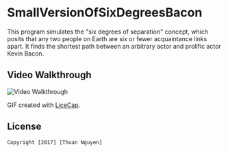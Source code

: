 # SmallVersionOfSixDegreesBacon
This program simulates the "six degrees of separation" concept, which posits that any two people on Earth are 
six or fewer acquaintance links apart. It finds the shortest path between an arbitrary actor and prolific actor Kevin Bacon.
## Video Walkthrough 
<img src='https://github.com/ThuanNguyen3295/SmallVersionOfSixDegreesBacon/' title='Video Walkthrough' width='' alt='Video Walkthrough' />

GIF created with [LiceCap](http://www.cockos.com/licecap/).
## License

    Copyright [2017] [Thuan Nguyen]
